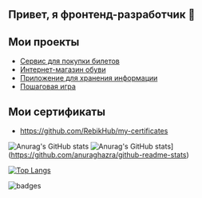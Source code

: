 ## Привет, я фронтенд-разработчик 👋

## Мои проекты

- [Сервис для покупки билетов](https://github.com/RebikHub/fe-trainbooking)
- [Интернет-магазин обуви](https://github.com/RebikHub/Online-shoe-store)
- [Приложение для хранения информации](https://github.com/RebikHub/Chaos-Organizer)
- [Пошаговая игра](https://github.com/RebikHub/Retro-game)

## Мои сертификаты

- https://github.com/RebikHub/my-certificates

![Anurag's GitHub stats](https://github-readme-stats.vercel.app/api?username=RebikHub&theme=cobalt&show_icons=true)
![Anurag's GitHub stats](https://github-readme-stats.vercel.app/api?username=RebikHub)](https://github.com/anuraghazra/github-readme-stats)

[![Top Langs](https://github-readme-stats.vercel.app/api/top-langs/?username=RebikHub&layout=compact)](https://github.com/anuraghazra/github-readme-stats)

![badges](https://www.codewars.com/users/RebikHub/badges/large)
